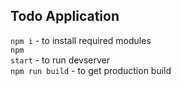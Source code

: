 Todo Application
------
<code>npm i</code> - to install required modules </br>
<code>npm start</code> - to run devserver </br>
<code>npm run build</code> - to get production build 
